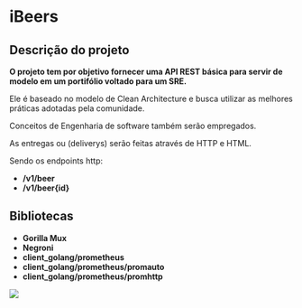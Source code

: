 # **iBeers**

## **Descrição do projeto**

**O projeto tem por objetivo fornecer uma API REST básica para servir de modelo em um portifólio voltado para um SRE.**
  
Ele é baseado no modelo de Clean Architecture e busca utilizar as melhores práticas adotadas pela comunidade.

Conceitos de Engenharia de software também serão empregados.

As entregas ou (deliverys) serão feitas através de HTTP e HTML.

Sendo os endpoints http:

- **/v1/beer**
- **/v1/beer{id}**

## **Bibliotecas**

- **Gorilla Mux**
- **Negroni**
- **client_golang/prometheus**
- **client_golang/prometheus/promauto**
- **client_golang/prometheus/promhttp**

![](https://github.com/oxosix/ibeers.gif)